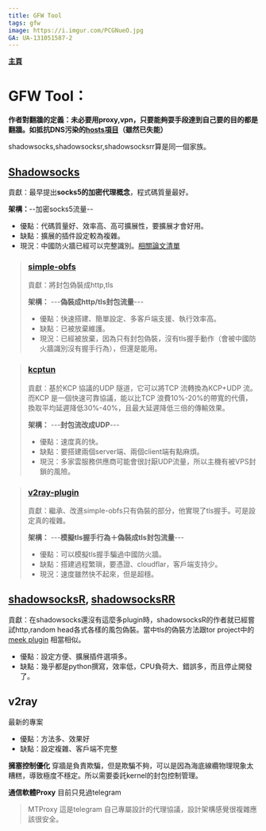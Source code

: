 ```yaml
---
title: GFW Tool
tags: gfw
image: https://i.imgur.com/PCGNueO.jpg
GA: UA-131051587-2
---
```

[**主頁**](https://hackmd.io/@xrp4k0iHSfeGBDMiQ8kkzQ/SkaWsunMB/%2FuOfRBTx0SAq7xMx426pIUg)
# GFW Tool：
**作者對翻牆的定義：未必要用proxy,vpn，只要能夠耍手段達到自己要的目的都是翻牆。如抵抗DNS污染的[hosts項目](https://github.com/googlehosts/hosts)（雖然已失能）**

shadowsocks,shadowsocksr,shadowsocksrr算是同一個家族。
## [Shadowsocks](/vwZIuQSCThiWDxX31-rzjQ)
貢獻：最早提出**socks5的加密代理概念**，程式碼質量最好。
> 
**架構：**<server>-<ss-server>-加密socks5流量-<ss-client>-<client>
* 優點：代碼質量好、效率高、高可擴展性，要擴展才會好用。
* 缺點：擴展的插件設定較為複雜。
* 現況：中國防火牆已經可以完整識別。[相關論文清單](https://github.com/shadowsocks/papers/blob/master/README.md)

> ### [simple-obfs](/hgX2urnXQ2SYs0iyGLGQ3Q)
> 貢獻：將封包偽裝成http,tls
> 
> **架構：** <server>-<ss-server>-<simple-obfs>-**偽裝成http/tls封包流量**-<simple-obfs>-<ss-client>-<client>
> * 優點：快速搭建、簡單設定、多客戶端支援、執行效率高。
> * 缺點：已被放棄維護。
> * 現況：已經被放棄，因為只有封包偽裝，沒有tls握手動作（會被中國防火牆識別沒有握手行為），但還是能用。

> ### [kcptun](/htgJdSbuSVytx2yiPgylMg)
> 貢獻：基於KCP 協議的UDP 隧道，它可以將TCP 流轉換為KCP+UDP 流。而KCP 是一個快速可靠協議，能以比TCP 浪費10%-20%的帶寬的代價，換取平均延遲降低30%-40%，且最大延遲降低三倍的傳輸效果。
> 
> **架構：** <server>-<ss-server>-<kcptun-server>-**封包流改成UDP**-<kcptun-client>-<ss-client>-<client>
> * 優點：速度真的快。
> * 缺點：要搭建兩個server端、兩個client端有點麻煩。
> * 現況：多家雲服務供應商可能會很討厭UDP流量，所以主機有被VPS封鎖的風險。

> ### [v2ray-plugin](/zT220UA0Sgy9xZV0eYcYuA)
> 貢獻：繼承、改進simple-obfs只有偽裝的部分，他實現了tls握手。可是設定真的複雜。
>
> **架構：** <server>-<ss-server>-<v2ray-plugin>-**模擬tls握手行為＋偽裝成tls封包流量**-<v2ray-plugin>-<ss-client>-<client>
> * 優點：可以模擬tls握手騙過中國防火牆。
> * 缺點：搭建過程繁瑣，要憑證、cloudflar，客戶端支持少。
> * 現況：速度雖然快不起來，但是超穩。

## [shadowsocksR](/mWSzLuMWRGyGDLnsXGgITg), [shadowsocksRR](/9LcDTEH2SHSvsoghwpHtkg)
貢獻：在shadowsocks還沒有這麼多plugin時，shadowsocksR的作者就已經嘗試http,random head各式各樣的風包偽裝。當中tls的偽裝方法跟tor project中的[meek plugin](https://trac.torproject.org/projects/tor/wiki/doc/meek) 相當相似。
* 優點：設定方便、擴展插件選項多。
* 缺點：幾乎都是python撰寫，效率低，CPU負荷大、錯誤多，而且停止開發了。

## v2ray
最新的專案
* 優點：方法多、效果好
* 缺點：設定複雜、客戶端不完整

**擁塞控制優化**
穿牆是負責欺騙，但是欺騙不夠，可以是因為海底線纜物理現象太糟糕，導致極度不穩定。所以需要委託kernel的封包控制管理。

**通信軟體Proxy**
目前只見過telegram
> MTProxy 這是telegram 自己專屬設計的代理協議，設計架構感覺很複雜應該很安全。